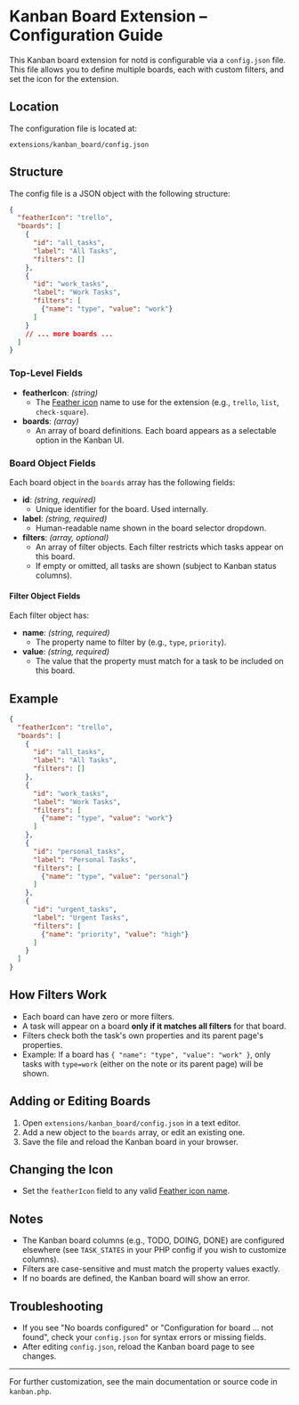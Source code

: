 # Kanban Board Extension – Configuration Guide

This Kanban board extension for notd is configurable via a `config.json` file. This file allows you to define multiple boards, each with custom filters, and set the icon for the extension.

## Location

The configuration file is located at:

```
extensions/kanban_board/config.json
```

## Structure

The config file is a JSON object with the following structure:

```json
{
  "featherIcon": "trello",
  "boards": [
    {
      "id": "all_tasks",
      "label": "All Tasks",
      "filters": []
    },
    {
      "id": "work_tasks",
      "label": "Work Tasks",
      "filters": [
        {"name": "type", "value": "work"}
      ]
    }
    // ... more boards ...
  ]
}
```

### Top-Level Fields

- **featherIcon**: *(string)*
  - The [Feather icon](https://feathericons.com/) name to use for the extension (e.g., `trello`, `list`, `check-square`).
- **boards**: *(array)*
  - An array of board definitions. Each board appears as a selectable option in the Kanban UI.

### Board Object Fields

Each board object in the `boards` array has the following fields:

- **id**: *(string, required)*
  - Unique identifier for the board. Used internally.
- **label**: *(string, required)*
  - Human-readable name shown in the board selector dropdown.
- **filters**: *(array, optional)*
  - An array of filter objects. Each filter restricts which tasks appear on this board.
  - If empty or omitted, all tasks are shown (subject to Kanban status columns).

#### Filter Object Fields

Each filter object has:

- **name**: *(string, required)*
  - The property name to filter by (e.g., `type`, `priority`).
- **value**: *(string, required)*
  - The value that the property must match for a task to be included on this board.

## Example

```json
{
  "featherIcon": "trello",
  "boards": [
    {
      "id": "all_tasks",
      "label": "All Tasks",
      "filters": []
    },
    {
      "id": "work_tasks",
      "label": "Work Tasks",
      "filters": [
        {"name": "type", "value": "work"}
      ]
    },
    {
      "id": "personal_tasks",
      "label": "Personal Tasks",
      "filters": [
        {"name": "type", "value": "personal"}
      ]
    },
    {
      "id": "urgent_tasks",
      "label": "Urgent Tasks",
      "filters": [
        {"name": "priority", "value": "high"}
      ]
    }
  ]
}
```

## How Filters Work

- Each board can have zero or more filters.
- A task will appear on a board **only if it matches all filters** for that board.
- Filters check both the task's own properties and its parent page's properties.
- Example: If a board has `{ "name": "type", "value": "work" }`, only tasks with `type=work` (either on the note or its parent page) will be shown.

## Adding or Editing Boards

1. Open `extensions/kanban_board/config.json` in a text editor.
2. Add a new object to the `boards` array, or edit an existing one.
3. Save the file and reload the Kanban board in your browser.

## Changing the Icon

- Set the `featherIcon` field to any valid [Feather icon name](https://feathericons.com/).

## Notes

- The Kanban board columns (e.g., TODO, DOING, DONE) are configured elsewhere (see `TASK_STATES` in your PHP config if you wish to customize columns).
- Filters are case-sensitive and must match the property values exactly.
- If no boards are defined, the Kanban board will show an error.

## Troubleshooting

- If you see "No boards configured" or "Configuration for board ... not found", check your `config.json` for syntax errors or missing fields.
- After editing `config.json`, reload the Kanban board page to see changes.

---

For further customization, see the main documentation or source code in `kanban.php`. 